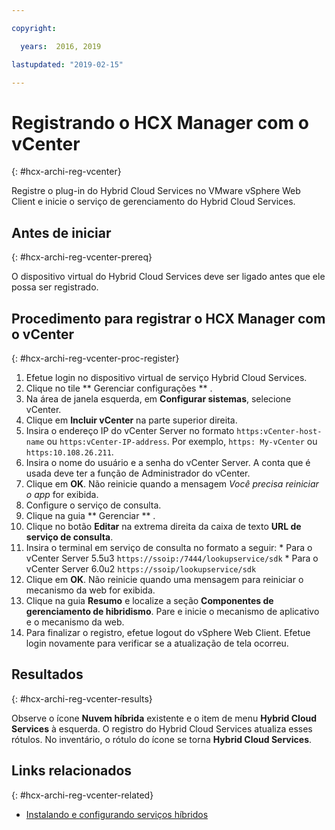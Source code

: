 ```yaml
---

copyright:

  years:  2016, 2019

lastupdated: "2019-02-15"

---
```

# Registrando o HCX Manager com o vCenter
{: #hcx-archi-reg-vcenter}

Registre o plug-in do Hybrid Cloud Services no VMware vSphere Web Client e inicie o serviço de gerenciamento do Hybrid Cloud Services.

## Antes de iniciar
{: #hcx-archi-reg-vcenter-prereq}

O dispositivo virtual do Hybrid Cloud Services deve ser ligado antes que ele possa ser registrado.

## Procedimento para registrar o HCX Manager com o vCenter
{: #hcx-archi-reg-vcenter-proc-register}

1. Efetue login no dispositivo virtual de serviço Hybrid Cloud Services.
2. Clique no tile  ** Gerenciar configurações ** .
  1. Na área de janela esquerda, em **Configurar sistemas**, selecione vCenter.
  2. Clique em **Incluir vCenter** na parte superior direita.
  3. Insira o endereço IP do vCenter Server no formato `https:vCenter-host-name` ou `https:vCenter-IP-address`. Por exemplo,  ` https: My-vCenter `  ou  ` https:10.108.26.211 `.
  4. Insira o nome do usuário e a senha do vCenter Server. A conta que é usada deve ter a função de Administrador do vCenter.
  5. Clique em **OK**. Não reinicie quando a mensagem _Você precisa reiniciar o app_ for exibida.
3. Configure o serviço de consulta.
  1. Clique na guia  ** Gerenciar ** .
  2. Clique no botão **Editar** na extrema direita da caixa de texto **URL de serviço de consulta**.
  3. Insira o terminal em serviço de consulta no formato a seguir:
    * Para o vCenter Server 5.5u3  ` https://ssoip:/7444/lookupservice/sdk `
    * Para o vCenter Server 6.0u2 `https://ssoip/lookupservice/sdk`
  4. Clique em **OK**. Não reinicie quando uma mensagem para reiniciar o mecanismo da web for exibida.
4. Clique na guia **Resumo** e localize a seção **Componentes de gerenciamento de hibridismo**. Pare e inicie o mecanismo de aplicativo e o mecanismo da web.
5. Para finalizar o registro, efetue logout do vSphere Web Client. Efetue login novamente para verificar se a atualização de tela ocorreu.

## Resultados
{: #hcx-archi-reg-vcenter-results}

Observe o ícone **Nuvem híbrida** existente e o item de menu **Hybrid Cloud Services** à esquerda. O registro do Hybrid Cloud Services atualiza esses rótulos. No inventário, o rótulo do ícone se torna **Hybrid Cloud Services**.

## Links relacionados
{: #hcx-archi-reg-vcenter-related}

* [Instalando e configurando serviços híbridos](/docs/services/vmwaresolutions/archiref/hcx-archi?topic=vmware-solutions-hcx-archi-install-cfg-hybrid)

